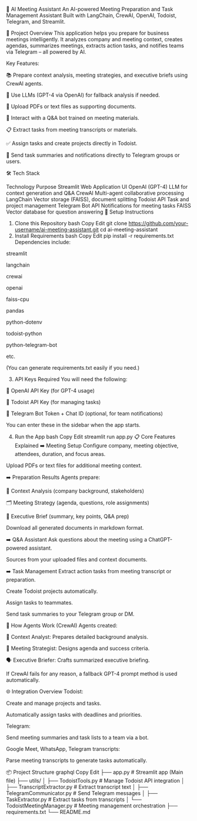 📝 AI Meeting Assistant
An AI-powered Meeting Preparation and Task Management Assistant
Built with LangChain, CrewAI, OpenAI, Todoist, Telegram, and Streamlit.

📌 Project Overview
This application helps you prepare for business meetings intelligently.
It analyzes company and meeting context, creates agendas, summarizes meetings, extracts action tasks, and notifies teams via Telegram – all powered by AI.

Key Features:

📚 Prepare context analysis, meeting strategies, and executive briefs using CrewAI agents.

🤖 Use LLMs (GPT-4 via OpenAI) for fallback analysis if needed.

📂 Upload PDFs or text files as supporting documents.

💬 Interact with a Q&A bot trained on meeting materials.

📋 Extract tasks from meeting transcripts or materials.

✅ Assign tasks and create projects directly in Todoist.

📲 Send task summaries and notifications directly to Telegram groups or users.

🛠 Tech Stack

Technology	Purpose
Streamlit	Web Application UI
OpenAI (GPT-4)	LLM for context generation and Q&A
CrewAI	Multi-agent collaborative processing
LangChain	Vector storage (FAISS), document splitting
Todoist API	Task and project management
Telegram Bot API	Notifications for meeting tasks
FAISS	Vector database for question answering
🚀 Setup Instructions
1. Clone this Repository
bash
Copy
Edit
git clone https://github.com/your-username/ai-meeting-assistant.git
cd ai-meeting-assistant
2. Install Requirements
bash
Copy
Edit
pip install -r requirements.txt
Dependencies include:

streamlit

langchain

crewai

openai

faiss-cpu

pandas

python-dotenv

todoist-python

python-telegram-bot

etc.

(You can generate requirements.txt easily if you need.)

3. API Keys Required
You will need the following:

🔑 OpenAI API Key (for GPT-4 usage)

📝 Todoist API Key (for managing tasks)

📣 Telegram Bot Token + Chat ID (optional, for team notifications)

You can enter these in the sidebar when the app starts.

4. Run the App
bash
Copy
Edit
streamlit run app.py
📋 Core Features Explained
➡️ Meeting Setup
Configure company, meeting objective, attendees, duration, and focus areas.

Upload PDFs or text files for additional meeting context.

➡️ Preparation Results
Agents prepare:

📄 Context Analysis (company background, stakeholders)

🗂️ Meeting Strategy (agenda, questions, role assignments)

🧠 Executive Brief (summary, key points, Q&A prep)

Download all generated documents in markdown format.

➡️ Q&A Assistant
Ask questions about the meeting using a ChatGPT-powered assistant.

Sources from your uploaded files and context documents.

➡️ Task Management
Extract action tasks from meeting transcript or preparation.

Create Todoist projects automatically.

Assign tasks to teammates.

Send task summaries to your Telegram group or DM.

🧠 How Agents Work (CrewAI)
Agents created:

🧠 Context Analyst: Prepares detailed background analysis.

🎯 Meeting Strategist: Designs agenda and success criteria.

🗣️ Executive Briefer: Crafts summarized executive briefing.

If CrewAI fails for any reason, a fallback GPT-4 prompt method is used automatically.

🌐 Integration Overview
Todoist:

Create and manage projects and tasks.

Automatically assign tasks with deadlines and priorities.

Telegram:

Send meeting summaries and task lists to a team via a bot.

Google Meet, WhatsApp, Telegram transcripts:

Parse meeting transcripts to generate tasks automatically.

📦 Project Structure
graphql
Copy
Edit
├── app.py               # Streamlit app (Main file)
├── utils/
│   ├── TodoistTools.py   # Manage Todoist API integration
│   ├── TranscriptExtractor.py # Extract transcript text
│   ├── TelegramCommunicator.py # Send Telegram messages
│   ├── TaskExtractor.py  # Extract tasks from transcripts
│   └── TodoistMeetingManager.py # Meeting management orchestration
├── requirements.txt
└── README.md